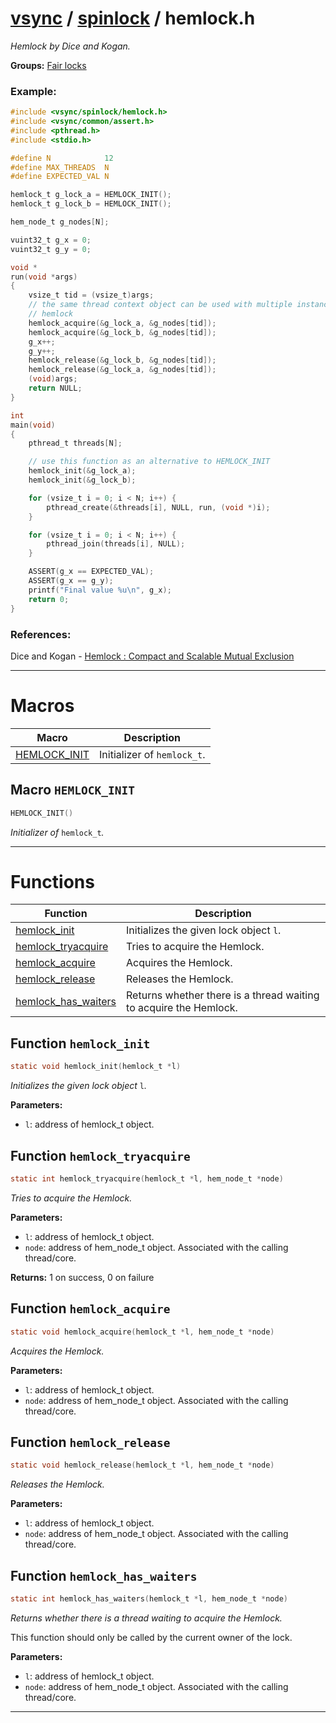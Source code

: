 #  [vsync](../README.md) / [spinlock](README.md) / hemlock.h
_Hemlock by Dice and Kogan._ 

**Groups:** [Fair locks](GROUP_fair_lock.md)


### Example:



```c
#include <vsync/spinlock/hemlock.h>
#include <vsync/common/assert.h>
#include <pthread.h>
#include <stdio.h>

#define N            12
#define MAX_THREADS  N
#define EXPECTED_VAL N

hemlock_t g_lock_a = HEMLOCK_INIT();
hemlock_t g_lock_b = HEMLOCK_INIT();

hem_node_t g_nodes[N];

vuint32_t g_x = 0;
vuint32_t g_y = 0;

void *
run(void *args)
{
    vsize_t tid = (vsize_t)args;
    // the same thread context object can be used with multiple instances of
    // hemlock
    hemlock_acquire(&g_lock_a, &g_nodes[tid]);
    hemlock_acquire(&g_lock_b, &g_nodes[tid]);
    g_x++;
    g_y++;
    hemlock_release(&g_lock_b, &g_nodes[tid]);
    hemlock_release(&g_lock_a, &g_nodes[tid]);
    (void)args;
    return NULL;
}

int
main(void)
{
    pthread_t threads[N];

    // use this function as an alternative to HEMLOCK_INIT
    hemlock_init(&g_lock_a);
    hemlock_init(&g_lock_b);

    for (vsize_t i = 0; i < N; i++) {
        pthread_create(&threads[i], NULL, run, (void *)i);
    }

    for (vsize_t i = 0; i < N; i++) {
        pthread_join(threads[i], NULL);
    }

    ASSERT(g_x == EXPECTED_VAL);
    ASSERT(g_x == g_y);
    printf("Final value %u\n", g_x);
    return 0;
}
```




### References:

Dice and Kogan - [Hemlock : Compact and Scalable Mutual Exclusion](https://arxiv.org/abs/2102.03863) 

---
# Macros 

| Macro | Description |
|---|---|
| [HEMLOCK_INIT](hemlock.h.md#macro-hemlock_init) | Initializer of `hemlock_t`.  |

##  Macro `HEMLOCK_INIT`

```c
HEMLOCK_INIT()
```

 
_Initializer of_ `hemlock_t`_._ 



---
# Functions 

| Function | Description |
|---|---|
| [hemlock_init](hemlock.h.md#function-hemlock_init) | Initializes the given lock object `l`.  |
| [hemlock_tryacquire](hemlock.h.md#function-hemlock_tryacquire) | Tries to acquire the Hemlock.  |
| [hemlock_acquire](hemlock.h.md#function-hemlock_acquire) | Acquires the Hemlock.  |
| [hemlock_release](hemlock.h.md#function-hemlock_release) | Releases the Hemlock.  |
| [hemlock_has_waiters](hemlock.h.md#function-hemlock_has_waiters) | Returns whether there is a thread waiting to acquire the Hemlock.  |

##  Function `hemlock_init`

```c
static void hemlock_init(hemlock_t *l)
``` 
_Initializes the given lock object_ `l`_._ 




**Parameters:**

- `l`: address of hemlock_t object. 




##  Function `hemlock_tryacquire`

```c
static int hemlock_tryacquire(hemlock_t *l, hem_node_t *node)
``` 
_Tries to acquire the Hemlock._ 




**Parameters:**

- `l`: address of hemlock_t object. 
- `node`: address of hem_node_t object. Associated with the calling thread/core. 


**Returns:** 1 on success, 0 on failure 



##  Function `hemlock_acquire`

```c
static void hemlock_acquire(hemlock_t *l, hem_node_t *node)
``` 
_Acquires the Hemlock._ 




**Parameters:**

- `l`: address of hemlock_t object. 
- `node`: address of hem_node_t object. Associated with the calling thread/core. 




##  Function `hemlock_release`

```c
static void hemlock_release(hemlock_t *l, hem_node_t *node)
``` 
_Releases the Hemlock._ 




**Parameters:**

- `l`: address of hemlock_t object. 
- `node`: address of hem_node_t object. Associated with the calling thread/core. 




##  Function `hemlock_has_waiters`

```c
static int hemlock_has_waiters(hemlock_t *l, hem_node_t *node)
``` 
_Returns whether there is a thread waiting to acquire the Hemlock._ 


This function should only be called by the current owner of the lock.



**Parameters:**

- `l`: address of hemlock_t object. 
- `node`: address of hem_node_t object. Associated with the calling thread/core. 





---
